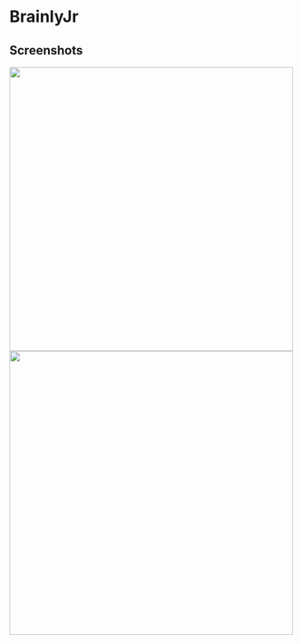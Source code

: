 # BrainlyJr
## Screenshots
<p>
<img src="https://github.com/ShivangeeRajput/BrainlyJr/assets/100294737/a3380393-5534-4668-bd42-bb2911d8dd4b.jpg" height="500">
<img src="https://github.com/ShivangeeRajput/BrainlyJr/assets/100294737/ebaeaf55-2e9b-48a1-894f-c6a41dc24038.jpg" height="500">
</p>
